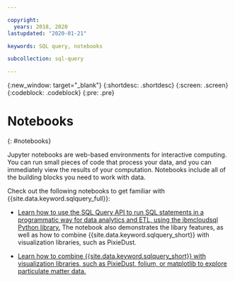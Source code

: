 ```yaml
---

copyright:
  years: 2018, 2020
lastupdated: "2020-01-21"

keywords: SQL query, notebooks

subcollection: sql-query

---
```


{:new_window: target="_blank"}
{:shortdesc: .shortdesc}
{:screen: .screen}
{:codeblock: .codeblock}
{:pre: .pre}

# Notebooks
{: #notebooks}

Jupyter notebooks are web-based environments for interactive computing. You can run small pieces of code that process your data, 
and you can immediately view the results of your computation. Notebooks include all of the building blocks you need to work with data.

Check out the following notebooks to get familiar with {{site.data.keyword.sqlquery_full}}:

- [Learn how to use the SQL Query API to run SQL statements in a programmatic way for data analytics and ETL, using the ibmcloudsql Python 
library.](https://dataplatform.cloud.ibm.com/exchange/public/entry/view/4a9bb1c816fb1e0f31fec5d580e4e14d) The notebook also demonstrates the libary features, as well as how to combine {{site.data.keyword.sqlquery_short}} with visualization libraries,
such as PixieDust.  

- [Learn how to combine {{site.data.keyword.sqlquery_short}} with visualization libraries, such as PixieDust, folium, or matplotlib 
to explore particulate matter data.](https://eu-gb.dataplatform.cloud.ibm.com/exchange/public/entry/view/5d686c16d14491f4c3997b67fe11506d)
